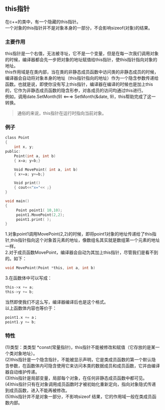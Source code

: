 ## this指针
在c++的类中，有一个隐藏的this指针。  
一个对象的this指针并不是对象本身的一部分，不会影响sizeof(对象)的结果。   
### 主要作用  
this指针是一个右值，无法被寻址，它不是一个变量，但是在每一次我们调用对象的时候，编译器都会先一步把对象的地址赋值给this指针，使this指针指向对象的地址。   
this作用域是在类内部，当在类的非静态成员函数中访问类的非静态成员的时候，编译器会自动将对象本身的地址（this指针指向的地址）作为一个隐含参数传递给函数。也就是说，即使你没有写上this指针，编译器在编译的时候也是加上this的，它作为非静态成员函数的隐含形参，对各成员的访问均通过this进行。   
例如，调用date.SetMonth(9) <===> SetMonth(&date, 9)，this帮助完成了这一转换。   
> 通俗的来说，this指针在运行时指向当前对象。  
### 例子
```c
class Point    
{      
    int x, y;     
public:    
    Point(int a, int b)    
    { x=a; y=b;}    

    Void MovePoint( int a, int b)   
    { x+=a; y+=b;}    

    Void print()   
    { cout<<"x="<< ;}    
}    

void main()     
{   
     Point point1( 10,10);    
     point1.MovePoint(2,2);    
     point1.print( );    
}    
```   
1.对象point1调用MovePoint(2,2)的时候，即将point1对象的地址传递给了this指针,this指针指向这个对象首元素的地址，像数组名其实就是数组第一个元素的地址一样。   
2.对于成员函数MovePoint，编译器会自动为其加上this指针，尽管我们是看不到的。如下：      
```c
void MovePoint(Point *this, int a, int b)   
```
3.在函数体中可以写成：  
```c
this->x += a;  
this->y += b;   
```
当然即使我们不这么写，编译器编译后也是这个格式。  
以上函数体内容也等价于：  
```c
point1.x += a；   
point1.y += b;   
```  
### 特性
(1)类型：类类型 *const(常量指针)，this指针不能被修改和赋值（它存放的是某一个类对象地址）。  
(2)this指针是一个隐含指针，不能被显示声明，它是类成员函数的第一个默认隐含参数，在函数体内可隐含使用它来访问本类的数据成员和成员函数，它并由编译器自动维护传递。    
(3)this指针是局部变量，局部每个对象，在任何非静态成员函数中都可见。    
(4)this指针只有在对象调用成员函数时才被初始化重新定向，指向对象隐式传递到成员函数，进入不能再被修改。   
(5)this指针并不是对象一部分，不影响sizeof 结果，它的作用域一般在类成员函数内部。   